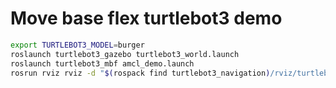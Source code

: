 # Move base flex turtlebot3 demo

```sh
export TURTLEBOT3_MODEL=burger
roslaunch turtlebot3_gazebo turtlebot3_world.launch
roslaunch turtlebot3_mbf amcl_demo.launch
rosrun rviz rviz -d "$(rospack find turtlebot3_navigation)/rviz/turtlebot3_navigation.rviz"
```
